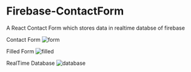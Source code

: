 # Firebase-ContactForm
A React Contact Form which stores data in realtime databse of firebase

Contact Form
![form](https://github.com/AasthaSinghal21/Firebase-ContactForm/assets/98251864/9eed815c-1f4e-4a29-b7c5-b332afa996e4)


Filled Form
![filled](https://github.com/AasthaSinghal21/Firebase-ContactForm/assets/98251864/dcbc0142-de99-4009-a9c1-507a71a57fc4)


RealTime Database
![database](https://github.com/AasthaSinghal21/Firebase-ContactForm/assets/98251864/1d780227-6787-4c83-bbdb-165c9cef516d)




